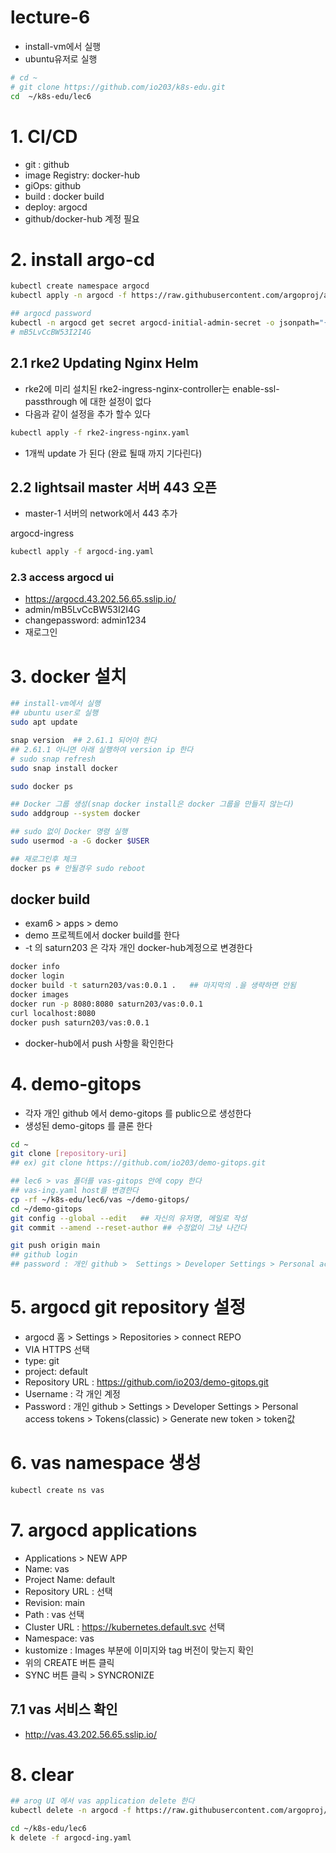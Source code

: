 # lecture-6
- install-vm에서 실행 
- ubuntu유저로  실행   
```sh
# cd ~
# git clone https://github.com/io203/k8s-edu.git
cd  ~/k8s-edu/lec6
```


# 1. CI/CD 
- git : github
- image Registry: docker-hub
- giOps: github
- build :  docker build
- deploy: argocd
- github/docker-hub 계정 필요 

# 2. install argo-cd 
```bash
kubectl create namespace argocd
kubectl apply -n argocd -f https://raw.githubusercontent.com/argoproj/argo-cd/stable/manifests/install.yaml

## argocd password
kubectl -n argocd get secret argocd-initial-admin-secret -o jsonpath="{.data.password}" | base64 -d
# mB5LvCcBW53I2I4G

```
## 2.1 rke2 Updating Nginx Helm
- rke2에 미리 설치된 rke2-ingress-nginx-controller는 enable-ssl-passthrough 에 대한 설정이 없다 
- 다음과 같이 설정을 추가 할수 있다 
```bash
kubectl apply -f rke2-ingress-nginx.yaml

```
- 1개씩 update 가 된다 (완료 될때 까지 기다린다)

## 2.2 lightsail master 서버 443 오픈 
- master-1 서버의 network에서 443 추가 
  
argocd-ingress
```sh
kubectl apply -f argocd-ing.yaml
```
### 2.3 access argocd ui
- https://argocd.43.202.56.65.sslip.io/
- admin/mB5LvCcBW53I2I4G
- changepassword: admin1234
- 재로그인 

# 3. docker 설치 
```bash
## install-vm에서 실행 
## ubuntu user로 실행 
sudo apt update

snap version  ## 2.61.1 되어야 한다 
## 2.61.1 아니면 아래 실행하여 version ip 한다 
# sudo snap refresh
sudo snap install docker 

sudo docker ps 

## Docker 그룹 생성(snap docker install은 docker 그룹을 만들지 않는다)
sudo addgroup --system docker

## sudo 없이 Docker 명령 실행
sudo usermod -a -G docker $USER

## 재로그인후 체크 
docker ps # 안될경우 sudo reboot 

```
## docker build
- exam6 > apps > demo
- demo 프로젝트에서 docker build를 한다 
- -t 의 saturn203 은 각자 개인 docker-hub계정으로 변경한다 
```sh
docker info
docker login
docker build -t saturn203/vas:0.0.1 .   ## 마지막의 .을 생략하면 안됨
docker images
docker run -p 8080:8080 saturn203/vas:0.0.1 
curl localhost:8080 
docker push saturn203/vas:0.0.1

```
- docker-hub에서 push 사항을  확인한다 

# 4. demo-gitops 
- 각자 개인 github 에서 demo-gitops 를 public으로 생성한다 
- 생성된 demo-gitops 를 클론 한다 
```sh
cd ~
git clone [repository-uri]
## ex) git clone https://github.com/io203/demo-gitops.git 

## lec6 > vas 폴더를 vas-gitops 안에 copy 한다 
## vas-ing.yaml host를 변경한다 
cp -rf ~/k8s-edu/lec6/vas ~/demo-gitops/
cd ~/demo-gitops
git config --global --edit   ## 자신의 유저명, 메일로 작성 
git commit --amend --reset-author ## 수정없이 그냥 나간다 

git push origin main
## github login 
## password : 개인 github >  Settings > Developer Settings > Personal access tokens > Tokens(classic) >  Generate new token >  token값


```

# 5.  argocd git repository 설정 
- argocd 홈  >  Settings > Repositories > connect REPO
- VIA HTTPS 선택 
- type: git
- project: default
- Repository URL : https://github.com/io203/demo-gitops.git
- Username :  각 개인 계정 
- Password :  개인 github >  Settings > Developer Settings > Personal access tokens > Tokens(classic) >  Generate new token >  token값

# 6. vas namespace 생성 
```sh
kubectl create ns vas 
```

# 7.  argocd applications
- Applications > NEW APP
- Name: vas
- Project Name: default
- Repository URL :  선택 
- Revision: main
- Path :  vas 선택 
- Cluster URL :  https://kubernetes.default.svc 선택 
- Namespace:  vas
- kustomize : Images 부분에 이미지와 tag 버전이 맞는지 확인 
- 위의 CREATE 버튼 클릭
- SYNC 버튼 클릭 >  SYNCRONIZE

## 7.1 vas 서비스 확인 
- http://vas.43.202.56.65.sslip.io/

# 8. clear
```sh
## arog UI 에서 vas application delete 한다  
kubectl delete -n argocd -f https://raw.githubusercontent.com/argoproj/argo-cd/stable/manifests/install.yaml

cd ~/k8s-edu/lec6
k delete -f argocd-ing.yaml

```
